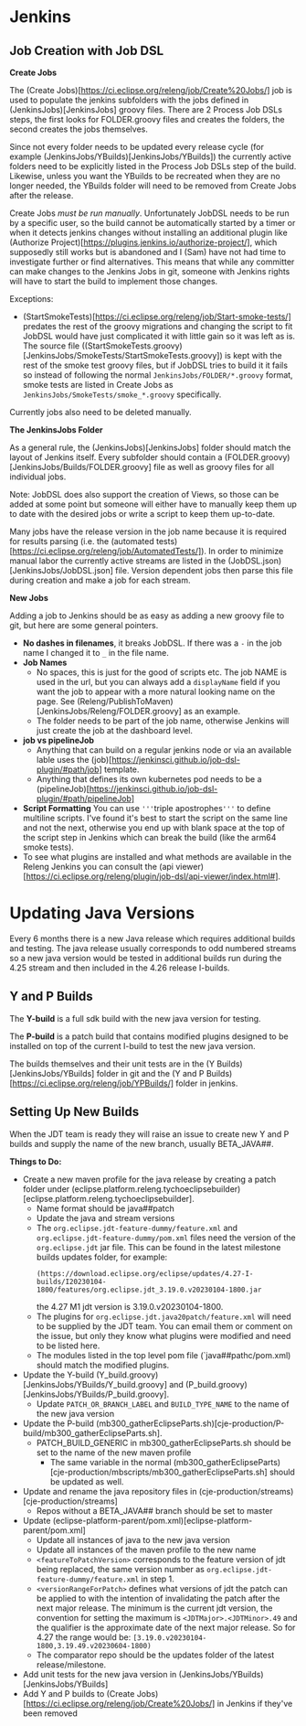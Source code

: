 # Jenkins

## **Job Creation with Job DSL**

**Create Jobs**

The (Create Jobs)[https://ci.eclipse.org/releng/job/Create%20Jobs/] job is used to populate the jenkins subfolders with the jobs defined in (JenkinsJobs)[JenkinsJobs] groovy files. There are 2 Process Job DSLs steps, the first looks for FOLDER.groovy files and creates the folders, the second creates the jobs themselves.

Since not every folder needs to be updated every release cycle (for example (JenkinsJobs/YBuilds)[JenkinsJobs/YBuilds]) the currently active folders need to be explicitly listed in the Process Job DSLs step of the build. Likewise, unless you want the YBuilds to be recreated when they are no longer needed, the YBuilds folder will need to be removed from Create Jobs after the release. 

Create Jobs *must be run manually*. Unfortunately JobDSL needs to be run by a specific user, so the build cannot be automatically started by a timer or when it detects jenkins changes without installing an additional plugin like (Authorize Project)[https://plugins.jenkins.io/authorize-project/], which supposedly still works but is abandoned and I (Sam) have not had time to investigate further or find alternatives. This means that while any committer can make changes to the Jenkins Jobs in git, someone with Jenkins rights will have to start the build to implement those changes.

Exceptions: 
  - (StartSmokeTests)[https://ci.eclipse.org/releng/job/Start-smoke-tests/] predates the rest of the groovy migrations and changing the script to fit JobDSL would have just complicated it with little gain so it was left as is. The source file ((StartSmokeTests.groovy)[JenkinsJobs/SmokeTests/StartSmokeTests.groovy]) is kept with the rest of the smoke test groovy files, but if JobDSL tries to build it it fails so instead of following the normal `JenkinsJobs/FOLDER/*.groovy` format, smoke tests are listed in Create Jobs as `JenkinsJobs/SmokeTests/smoke_*.groovy` specifically.

Currently jobs also need to be deleted manually.

**The JenkinsJobs Folder**

As a general rule, the (JenkinsJobs)[JenkinsJobs] folder should match the layout of Jenkins itself. Every subfolder should contain a (FOLDER.groovy)[JenkinsJobs/Builds/FOLDER.groovy] file as well as groovy files for all individual jobs. 

Note: JobDSL does also support the creation of Views, so those can be added at some point but someone will either have to manually keep them up to date with the desired jobs or write a script to keep them up-to-date.

Many jobs have the release version in the job name because it is required for results parsing (i.e. the (automated tests)[https://ci.eclipse.org/releng/job/AutomatedTests/]). In order to minimize manual labor the currently active streams are listed in the (JobDSL.json)[JenkinsJobs/JobDSL.json] file. Version dependent jobs then parse this file during creation and make a job for each stream.

**New Jobs**

Adding a job to Jenkins should be as easy as adding a new groovy file to git, but here are some general pointers.

* **No dashes in filenames**, it breaks JobDSL. If there was a `-` in the job name I changed it to `_` in the file name.
* **Job Names**
  - No spaces, this is just for the good of scripts etc. The job NAME is used in the url, but you can always add a `displayName` field if you want the job to appear with a more natural looking name on the page. See (Releng/PublishToMaven)[JenkinsJobs/Releng/FOLDER.groovy] as an example.
  - The folder needs to be part of the job name, otherwise Jenkins will just create the job at the dashboard level.
* **job vs pipelineJob**
  - Anything that can build on a regular jenkins node or via an available lable uses the (job)[https://jenkinsci.github.io/job-dsl-plugin/#path/job] template.
  - Anything that defines its own kubernetes pod needs to be a (pipelineJob)[https://jenkinsci.github.io/job-dsl-plugin/#path/pipelineJob]
* **Script Formatting** You can use `'''`triple apostrophes`'''` to define multiline scripts. I've found it's best to start the script on the same line and not the next, otherwise you end up with blank space at the top of the script step in Jenkins which can break the build (like the arm64 smoke tests).
* To see what plugins are installed and what methods are available in the Releng Jenkins you can consult the (api viewer)[https://ci.eclipse.org/releng/plugin/job-dsl/api-viewer/index.html#].


# Updating Java Versions

Every 6 months there is a new Java release which requires additional builds and testing. The java release usually corresponds to odd numbered streams so a new java version would be tested in additional builds run during the 4.25 stream and then included in the 4.26 release I-builds. 

## **Y and P Builds**
The **Y-build** is a full sdk build with the new java version for testing. 

The **P-build** is a patch build that contains modified plugins designed to be installed on top of the current I-build to test the new java version.

The builds themselves and their unit tests are in the (Y Builds)[JenkinsJobs/YBuilds] folder in git and the (Y and P Builds)[https://ci.eclipse.org/releng/job/YPBuilds/] folder in jenkins.

## Setting Up New Builds

When the JDT team is ready they will raise an issue to create new Y and P builds and supply the name of the new branch, usually BETA_JAVA##.

**Things to Do:**
  * Create a new maven profile for the java release by creating a patch folder under (eclipse.platform.releng.tychoeclipsebuilder)[eclipse.platform.releng.tychoeclipsebuilder].
    - Name format should be java##patch
    - Update the java and stream versions
    - The `org.eclipse.jdt-feature-dummy/feature.xml` and `org.eclipse.jdt-feature-dummy/pom.xml` files need the version of the `org.eclipse.jdt` jar file. This can be found in the latest milestone builds updates folder, for example:
      ```
      (https://download.eclipse.org/eclipse/updates/4.27-I-builds/I20230104-1800/features/org.eclipse.jdt_3.19.0.v20230104-1800.jar
      ```
      the 4.27 M1 jdt version is 3.19.0.v20230104-1800.
    - The plugins for `org.eclipse.jdt.java20patch/feature.xml` will need to be supplied by the JDT team. You can email them or comment on the issue, but only they know what plugins were modified and need to be listed here.
    - The modules listed in the top level pom file (`java##pathc/pom.xml) should match the modified plugins.
  * Update the Y-build (Y_build.groovy)[JenkinsJobs/YBuilds/Y_build.groovy] and (P_build.groovy)[JenkinsJobs/YBuilds/P_build.groovy].
    - Update `PATCH_OR_BRANCH_LABEL` and `BUILD_TYPE_NAME` to the name of the new java version
  * Update the P-build (mb300_gatherEclipseParts.sh)[cje-production/P-build/mb300_gatherEclipseParts.sh].
    - PATCH_BUILD_GENERIC in mb300_gatherEclipseParts.sh should be set to the name of the new maven profile
      - The same variable in the normal (mb300_gatherEclipseParts)[cje-production/mbscripts/mb300_gatherEclipseParts.sh] should be updated as well.
  * Update and rename the java repository files in (cje-production/streams)[cje-production/streams]
    - Repos without a BETA_JAVA## branch should be set to master
  * Update (eclipse-platform-parent/pom.xml)[eclipse-platform-parent/pom.xml]
    - Update all instances of java to the new java version
    - Update all instances of the maven profile to the new name
    - `<featureToPatchVersion>` corresponds to the feature version of jdt being replaced, the same version number as `org.eclipse.jdt-feature-dummy/feature.xml` in step 1.
    - `<versionRangeForPatch>` defines what versions of jdt the patch can be applied to with the intention of invalidating the patch after the next major release. The minimum is the current jdt version, the convention for setting the maximum is `<JDTMajor>.<JDTMinor>.49` and the qualifier is the approximate date of the next major release. So for 4.27 the range would be: `[3.19.0.v20230104-1800,3.19.49.v20230604-1800)`
    - The comparator repo should be the updates folder of the latest release/milestone.
  * Add unit tests for the new java version in (JenkinsJobs/YBuilds)[JenkinsJobs/YBuilds]
  * Add Y and P builds to (Create Jobs)[https://ci.eclipse.org/releng/job/Create%20Jobs/] in Jenkins if they've been removed
